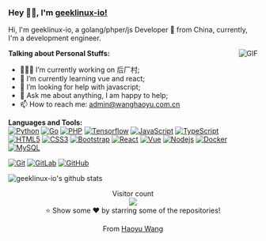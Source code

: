 ### Hey 👋🏽, I'm [geeklinux-io!](https://github.com/geeklinux-io) 

Hi, I'm geeklinux-io, a golang/phper/js Developer 🚀 from China, currently, I'm a development engineer.

<img align="right" alt="GIF" src="https://media.giphy.com/media/iIqmM5tTjmpOB9mpbn/giphy.gif" />

**Talking about Personal Stuffs:**

- 👨🏽‍💻 I’m currently working on 后厂村;
- 🌱 I’m currently learning vue and react; 
- 🤔 I’m looking for help with javascript;
- 💬 Ask me about anything, I am happy to help;
- 📫 How to reach me: admin@wanghaoyu.com.cn

**Languages and Tools:**  
[![Python](https://img.shields.io/badge/-Python-black?style=flat&logo=python&link=https://github.com/geeklinux-io)](https://github.com/geeklinux-io) 
[![Go](https://img.shields.io/badge/Go-blue?style=flat&logo=go&logoColor=white&link=https://github.com/geeklinux-io)](https://github.com/geeklinux-io) 
[![PHP](https://img.shields.io/badge/Php-black?style=flat&logo=php&logoColor=white&link=https://github.com/geeklinux-io)](https://github.com/geeklinux-io) 
[![Tensorflow](https://img.shields.io/badge/-Tensorflow-gray?style=flat&logo=tensorflow&link=https://github.com/geeklinux-io)](https://github.com/geeklinux-io) 
[![JavaScript](https://img.shields.io/badge/-JavaScript-black?style=flat&logo=javascript&link=https://github.com/geeklinux-io)](https://github.com/geeklinux-io) 
[![TypeScript](https://img.shields.io/badge/-TypeScript-007ACC?style=flat&logo=typescript&link=https://github.com/geeklinux-io)](https://github.com/geeklinux-io)  
[![HTML5](https://img.shields.io/badge/-HTML5-E34F26?style=flat&logo=html5&logoColor=white&link=https://github.com/geeklinux-io)](https://github.com/geeklinux-io) 
[![CSS3](https://img.shields.io/badge/-CSS3-1572B6?style=flat&logo=css3&link=https://github.com/geeklinux-io)](https://github.com/geeklinux-io) 
[![Bootstrap](https://img.shields.io/badge/-Bootstrap-563D7C?style=flat&logo=bootstrap&link=https://github.com/geeklinux-io)](https://github.com/geeklinux-io) 
[![React](https://img.shields.io/badge/-React-black?style=flat&logo=react&link=https://github.com/geeklinux-io)](https://github.com/geeklinux-io) 
[![Vue](https://img.shields.io/badge/-Vue-black?style=flat&logo=vue.js&link=https://github.com/geeklinux-io)](https://github.com/geeklinux-io) 
[![Nodejs](https://img.shields.io/badge/-Nodejs-black?style=flat&logo=Node.js&link=https://github.com/geeklinux-io)](https://github.com/geeklinux-io) 
[![Docker](https://img.shields.io/badge/-Docker-black?style=flat&logo=docker&link=https://github.com/geeklinux-io)](https://github.com/geeklinux-io) 
[![MySQL](https://img.shields.io/badge/-MySQL-black?style=flat&logo=mysql&link=https://github.com/geeklinux-io)](https://github.com/geeklinux-io)

[![Git](https://img.shields.io/badge/-Git-black?style=flat&logo=git&link=https://github.com/geeklinux-io)](https://github.com/geeklinux-io) 
[![GitLab](https://img.shields.io/badge/-GitLab-FCA121?style=flat&logo=gitlab&link=https://github.com/geeklinux-io)](https://gitlab.com/geeklinux-io) 
[![GitHub](https://img.shields.io/badge/-GitHub-181717?style=flat&logo=github&link=https://github.com/geeklinux-io)](https://github.com/geeklinux-io)

![geeklinux-io's github stats](https://github-readme-stats.vercel.app/api?username=geeklinux-io&show_icons=true&hide_border=true)

<p align="center"> 
  Visitor count<br>
  <img src="https://profile-counter.glitch.me/phachon/count.svg" />
  <br/>⭐️ Show some ❤️ by starring some of the repositories!
</p>
<p align="center">
  From <a href="https://github.com/geeklinux-io">Haoyu Wang</a>
</p>
